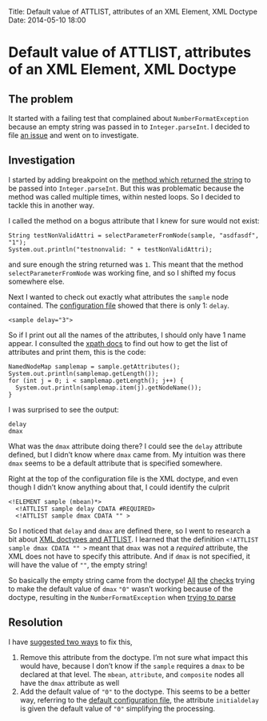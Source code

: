 Title: Default value of ATTLIST, attributes of an XML Element, XML Doctype
Date: 2014-05-10 18:00

Default value of ATTLIST, attributes of an XML Element, XML Doctype
===================================================================

The problem
-----------

It started with a failing test that complained about
`NumberFormatException` because an empty string was passed in to
`Integer.parseInt`. I decided to file [an
issue](https://github.com/ganglia/jmxetric/issues/22) and went on to
investigate.

Investigation
-------------

I started by adding breakpoint on the [method which returned the
string](https://github.com/ganglia/jmxetric/blob/master/src/main/java/info/ganglia/jmxetric/XMLConfigurationService.java#L103)
to be passed into `Integer.parseInt`. But this was problematic because
the method was called multiple times, within nested loops. So I decided
to tackle this in another way.

I called the method on a bogus attribute that I knew for sure would not
exist:

``` {.sourceCode .java}
String testNonValidAttri = selectParameterFromNode(sample, "asdfasdf", "1");
System.out.println("testnonvalid: " + testNonValidAttri);
```

and sure enough the string returned was `1`. This meant that the method
`selectParameterFromNode` was working fine, and so I shifted my focus
somewhere else.

Next I wanted to check out exactly what attributes the `sample` node
contained. The [configuration
file](https://github.com/ganglia/jmxetric/blob/master/src/test/resources/jmxetric_test.xml#L35)
showed that there is only 1: `delay`.

``` {.sourceCode .xml}
<sample delay="3">
```

So if I print out all the names of the attributes, I should only have 1
name appear. I consulted the [xpath
docs](http://docs.oracle.com/javase/7/docs/api/javax/xml/xpath/package-summary.html)
to find out how to get the list of attributes and print them, this is
the code:

``` {.sourceCode .java}
NamedNodeMap samplemap = sample.getAttributes();
System.out.println(samplemap.getLength());
for (int j = 0; i < samplemap.getLength(); j++) {
  System.out.println(samplemap.item(j).getNodeName());
}
```

I was surprised to see the output:

    delay
    dmax

What was the `dmax` attribute doing there? I could see the `delay`
attribute defined, but I didn’t know where `dmax` came from. My
intuition was there `dmax` seems to be a default attribute that is
specified somewhere.

Right at the top of the configuration file is the XML doctype, and even
though I didn’t know anything about that, I could identify the culprit

``` {.sourceCode .xml}
<!ELEMENT sample (mbean)*>
  <!ATTLIST sample delay CDATA #REQUIRED>
  <!ATTLIST sample dmax CDATA "" >
```

So I noticed that `delay` and `dmax` are defined there, so I went to
research a bit about [XML doctypes and
ATTLIST](http://xmlwriter.net/xml_guide/attlist_declaration.shtml). I
learned that the definition `<!ATTLIST sample dmax CDATA "" >` meant
that `dmax` was not a *required* attribute, the XML does not have to
specify this attribute. And if `dmax` is not specified, it will have the
value of `""`, the empty string!

So basically the empty string came from the doctype!
[All](https://github.com/ganglia/jmxetric/blob/master/src/main/java/info/ganglia/jmxetric/XMLConfigurationService.java#L207)
[the](https://github.com/ganglia/jmxetric/blob/master/src/main/java/info/ganglia/jmxetric/XMLConfigurationService.java#L227)
[checks](https://github.com/ganglia/jmxetric/blob/master/src/main/java/info/ganglia/jmxetric/XMLConfigurationService.java#L242)
trying to make the default value of `dmax` `"0"` wasn’t working because
of the doctype, resulting in the `NumberFormatException` when [trying to
parse](https://github.com/ganglia/jmxetric/blob/master/src/main/java/info/ganglia/jmxetric/XMLConfigurationService.java#L249)

Resolution
----------

I have [suggested two
ways](https://github.com/ganglia/jmxetric/issues/22) to fix this,

1.  Remove this attribute from the doctype. I’m not sure what impact
    this would have, because I don’t know if the `sample` requires a
    `dmax` to be declared at that level. The `mbean`, `attribute`, and
    `composite` nodes all have the `dmax` attribute as well
2.  Add the default value of `"0"` to the doctype. This seems to be a
    better way, referring to the [default configuration
    file](http://github.com/ganglia/jmxetric/blob/master/etc/jmxetric.xml#L6),
    the attribute `initialdelay` is given the default value of `"0"`
    simplifying the processing.

